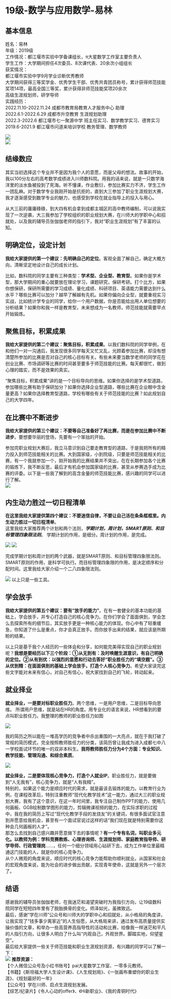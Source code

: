 # 19级-数学与应用数学-易林  
## 基本信息
姓名：易林  
年级：2019级  
工作情况：都江堰市实验中学备课组长，π大星数学工作室主要负责人  
学生工作：大学期间担任4次委员、8次课代表、20余次小组组长  
获奖情况：  
都江堰市实验中学9月学业诊断优秀教师  
大学期间获得三等奖学金、优秀学生干部、优秀共青团员称号，累计获得师范技能奖项14项，最高全国三等奖，累计获得非师范技能奖项20余次  
高级生涯规划师，研学导师  
实践经历：  
2022.11.10-2022.11.24 成都市教育局教育人才服务中心 助理  
2022.6.1-2022.6.29	成都市升空教育 生涯规划助理  
2022.3-2022.6 都江堰市七一聚源中学 班主任实习、数学教学实习、德育实习  
2019.6-2021.9 都江堰市问道来培训学校 教务管理、数学教师  

![](https://sicnu-wiki-1302714559.cos.ap-nanjing.myqcloud.com/Img/%E6%98%93%E6%9E%97.png)  
![](https://sicnu-wiki-1302714559.cos.ap-nanjing.myqcloud.com/Img/%E6%98%93%E6%9E%972.png)  


## 结缘数应  
其实当初选择这个专业并不是因为我个人的意愿，而是父母的想法。故事的开始，我以100分左右的高考数学成绩进入川师数科院。用我的话来说，就是一只数学海洋里的淡水鱼被投到了死海。听不懂课，作业敷衍，参加比赛实力不济，学生工作一团乱麻。对于数学专业我刚开始是抗拒的，直到大三参加了职业生涯规划大赛，我才逐渐感受到数学专业的魅力，也感受到学校在就业指导上的投入与用心。  

从大三前的庸庸碌碌，到大四有机会拿到成都主城区的高中教师编制，可以说我实现了一次逆袭，大三我参加了学校组织的职业规划大赛，在川师大的学职中心和招就处，以及我的辅导员张伽伽老师的指引下，我对“职业生涯规划”有了丰富的认知。   

## 明确定位，设定计划  
**我给大家提供的第一个建议：先明确自己的定位**。客观全面了解自己，确定大概方向，清晰坚定地设计自己的成长计划。  

比如，数科院的同学主要有三种类型：**学术型、企业型、教育型**。如果你是学术型，那大学期间的重心就要放在理论学习，课题研究，保研考研。打个比方，如果你想保研，保研所需要的学习成绩、量化成绩、科研项目、英语能力需要达到什么水平？哪些比赛可以加分？越早了解越有先机。如果你偏向企业型，就要重视实习实战，比如统计学专业的同学，给你一个用户数据，你是否能给出用人单位想要的分析结果？如果你和我一样是教育型，未来想成为一名教师，师范技能就需要早点开始锻炼。  

## 聚焦目标，积累成果  
**我给大家提供的第二个建议：聚焦目标，积累成果**。以我们数科院的同学举例，在和他们一对一沟通后，我发现很多同学每天又忙又乱，光顾着参加比赛，却没有想清楚所参加的比赛是否对自己的核心目标有关。有些未来要当数学老师的同学花在创业比赛、市场调研等比赛的时间甚至要多于师范技能的比赛。每天都很忙，做到心理的踏实，而不是效果的真实。  

“聚焦目标，积累成果”讲的是一个目标导向的思维。如果你选择的是学术型道路，参加哪些比赛有助于保研加分？如果你选择企业型道路，哪些比赛在企业眼中含金量更高？如果你选择教育型道路，学校有哪些有关于师范技能的比赛？如此规划自己的大学四年。  

## 在比赛中不断进步  
**我给大家提供的第三个建议：不要等自己准备好了再比赛，而是在参加比赛中不断进步**。要想要华丽的登场，先要有一个笨拙的开始。  

参加完职业规划大赛后，我立马意识到自己要走教育型的道路，于是我把所有的精力投入到师范技能相关的比赛。大到国家级，小到院级，只要是师范技能相关的比赛，有一个我就参加一个，刚开始我的比赛结果并不突出，在在长期参加各个比赛的锻炼下，我不断反思，最后才有机会参加国家级的比赛，甚至从参赛选手成为比赛的评委。以下是一些我了解到的高含金量的师范技能比赛，感兴趣的同学可以进行了解。  
![](https://sicnu-wiki-1302714559.cos.ap-nanjing.myqcloud.com/Img/%E6%98%93%E6%9E%973.png)

## 内生动力胜过一切日程清单  
**在这里我给大家提供第四个建议：不要迷信自律，不要让自己活在条条框框里。内生动力胜过一切日程清单**。  
这里我给大家推荐两个计划和两个法则，***学期计划，周计划，SMART原则、和目标管理四象限法则***。
学期计划的作用，是细分。周计划的作用，是完成。  

 ![](https://sicnu-wiki-1302714559.cos.ap-nanjing.myqcloud.com/Img/%E6%98%93%E6%9E%974.png)
 ![](https://sicnu-wiki-1302714559.cos.ap-nanjing.myqcloud.com/Img/%E6%98%93%E6%9E%975.png)  

完成学期计划和周计划的两个武器，就是SMART原则、和目标管理四象限法则。
SMART原则的作用，是科学可执行。而目标管理四象限的作用，是决定顺序和分配时间。这里我给大家介绍一个二八四象限法则。  

![](https://sicnu-wiki-1302714559.cos.ap-nanjing.myqcloud.com/Img/%E6%98%93%E6%9E%976.png) 
以上只是一些工具。  

## 学会放手  

**我给大家提供的第五个建议：要有“放手的能力”**。在有一套健全的基本功能的基础上，学会放手，并专心打造自己的核心竞争力。在你们学会了面面俱到，学会怎么去探索所有的细节后，其实放手更是一种核心能力的体现。你心中有了轻重缓急，你知道了什么是重点，你才会真正放手。而你放手出来的结果，就应该是所期盼的结果。  

以上只是基于我个人经历的一些体会和分享，如何能完美得实现自己的职业规划呢？**我想是要经历以下三个阶段：①从无到有：及时唤醒生涯意识，有自己明确的定位。②从有到优：以强烈的意愿和行动去答好“职业胜任力的“填空题”。③从优到精：在面面俱到的基础上学会放手，打造个人核心竞争力**。希望大家读完这些文字能对未来有信心，对自己有信心，祝大家找到自己的飞轮，转动起来。  

## 就业择业  
**就业择业，一是要对标职业胜任力**。两个思维，一是用户思维，二是目标导向思维。
所谓用户思维，就是站在HR的角度。用专业化的语言来说，HR想看到的要点叫职业胜任力。我整理的教师的职业胜任力如图  

 ![](https://sicnu-wiki-1302714559.cos.ap-nanjing.myqcloud.com/Img/%E6%98%93%E6%9E%977.png)  

我的简历之所以能在一堆高学历的竞争者中杀出重围的一大亮点，就在于我打破了常规的简历模式，完全按照教师胜任力的分类，该简历曾让我成为进入成都七中八一学校面试环节的唯一的双非本科生。**我将教师胜任力分为4个方面：专业知识、教学技能、管理沟通、和综合素质**。  

![](https://sicnu-wiki-1302714559.cos.ap-nanjing.myqcloud.com/Img/%E6%98%93%E6%9E%978.png)   

**就业择业，二是要体现核心竞争力，打造个人就业IP**。职业胜任力，就是要做到“人无我有”，核心竞争力，就是“人有我精”。  
特别的，如果这个能力是顺应时代的需求，就是最该去锻炼的能力。以教育行业为例，在课程改革后，特别注重教师“现代化教学技术”这一能力，通过大三的职业规划大赛，我有了这个意识，在这一年时间里，我专注自己制作PPT的能力，使用几何画板、GGB绘制数学图形的能力，剪辑微课视频的能力，在实际求职的过程中，我在我的简历上写过“现代化教学手段的发烧友”的关键词，有很多面试官注意到并愿意给我机会，甚至有一个面试官说过这样的话“我们现在就是特别需要你这种会几何画板的人才”。  
那怎么去找到自己感兴趣并愿意做下去的事情呢？**有一个专有名词，叫职业多元化。以教师为例：学科竞赛教练、心理咨询师、生涯规划师、家庭教育指导师、研学导师、行政管理岗**……，任何一个细分领域用心钻研下去，成为工作单位里最精通这门技能的人，就是你的核心竞争力。  
从个人微观的角度来说，顺应时代的核心竞争力能帮助你顺利就业。从国家和社会的宏观角度来说，能为社会的进步做出贡献，实现青年使命，这就是另外一个层次了。  

## 结语  
感谢我的辅导员张伽伽老师，在我迷茫和渴望突破时为我指引方向，让19级数科院同学在短短四年里有了脱胎换骨的变化。师泽如光，虽微致远。  
最后，感谢“学在川师”公众号和川师大的学职中心和招就处，从小格局的角度讲，让我实现了“钱多事少离家近”的人生俗愿，从大格局来讲，通过发布高质量提供实操价值的文章，和举办一些高营养高指导性的活动和比赛，给像我一样迷茫和平凡的人指引方向，让很多人明白了什么叫“内观自己，外观世界。脚踏实地，仰望星空”。  
最后给大家提供一些关于师范技能和职业生涯规划资源，有兴趣的同学可以了解一下：  
![](https://sicnu-wiki-1302714559.cos.ap-nanjing.myqcloud.com/Img/%E6%98%93%E6%9E%979.png)
**推荐资源：**  
【个人微信公众号及小红书账号】pai大星数学工作室、一零多元教师。  
【书籍】《斯坦福大学人生设计课》、《人生规划局》、《一张画布重塑你的职业生涯》、《规划最好的一年》  
【公众号】学在川师、启点生涯规划发展。  
【综艺/纪录片】《令人心动的offer》、《Hi新职业》、《我的青铜时代》  


